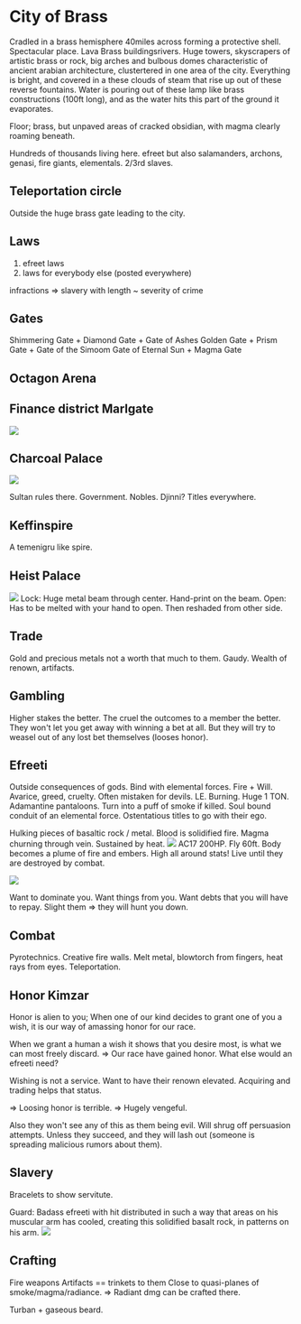 # City of Brass
Cradled in a brass hemisphere 40miles across forming a protective shell.
Spectacular place. Lava Brass buildingsrivers.
Huge towers, skyscrapers of artistic brass or rock, big arches and bulbous domes characteristic of ancient arabian architecture, clustertered in one area of the city.
Everything is bright, and covered in a these clouds of steam that rise up out of these reverse fountains. Water is pouring out of these lamp like brass constructions (100ft long), and as the water hits this part of the ground it evaporates.

Floor; brass, but unpaved areas of cracked obsidian, with magma clearly roaming beneath.

Hundreds of thousands living here.
efreet but also salamanders, archons, genasi, fire giants, elementals. 2/3rd slaves.

## Teleportation circle
Outside the huge brass gate leading to the city.

## Laws
1. efreet laws
2. laws for everybody else (posted everywhere)

infractions => slavery with length ~ severity of crime

## Gates
Shimmering Gate + Diamond Gate + Gate of Ashes
Golden Gate + Prism Gate + Gate of the Simoom
Gate of Eternal Sun + Magma Gate

## Octagon Arena

## Finance district Marlgate
![](brass-finance.jpg)

## Charcoal Palace
![](brass-chnarcoal.png)

Sultan rules there.
Government. Nobles. Djinni?
Titles everywhere.

## Keffinspire
A temenigru like spire.

## Heist Palace
![](heist-palace.png)
Lock: Huge metal beam through center. Hand-print on the beam.
Open: Has to be melted with your hand to open. Then reshaded from other side.

## Trade
Gold and precious metals not a worth that much to them. Gaudy.
Wealth of renown, artifacts.

## Gambling
Higher stakes the better.
The cruel the outcomes to a member the better.
They won't let you get away with winning a bet at all.
But they will try to weasel out of any lost bet themselves (looses honor).

## Efreeti
Outside consequences of gods. Bind with elemental forces. Fire + Will.
Avarice, greed, cruelty. Often mistaken for devils. LE.
Burning. Huge 1 TON. Adamantine pantaloons.
Turn into a puff of smoke if killed.
Soul bound conduit of an elemental force.
Ostentatious titles to go with their ego.

Hulking pieces of basaltic rock / metal. Blood is solidified fire. Magma churning through vein. Sustained by heat.
![](efreet.png)
AC17 200HP. Fly 60ft. Body becomes a plume of fire and embers.
High all around stats! Live until they are destroyed by combat.

![](efreet-guard.png)

Want to dominate you. Want things from you. Want debts that you will have to repay. Slight them => they will hunt you down.

## Combat
Pyrotechnics.
Creative fire walls.
Melt metal, blowtorch from fingers, heat rays from eyes.
Teleportation.

## Honor Kimzar
Honor is alien to you;
When one of our kind decides to grant one of you a wish, it is our way of amassing honor for our race.

When we grant a human a wish it shows that you desire most, is what we can most freely discard. => Our race have gained honor.
What else would an efreeti need?

Wishing is not a service. Want to have their renown elevated.
Acquiring and trading helps that status.

=> Loosing honor is terrible.
=> Hugely vengeful.

Also they won't see any of this as them being evil.
Will shrug off persuasion attempts.
Unless they succeed, and they will lash out (someone is spreading malicious rumors about them).

## Slavery
Bracelets to show servitute.

Guard: Badass efreeti with hit distributed in such a way that areas on his muscular arm has cooled, creating this solidified basalt rock, in patterns on his arm.
![](efreet-slaver.png)

## Crafting
Fire weapons
Artifacts == trinkets to them
Close to quasi-planes of smoke/magma/radiance.
=> Radiant dmg can be crafted there.


Turban + gaseous beard.
